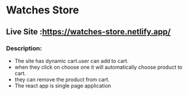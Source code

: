 # Watches Store
## Live Site :https://watches-store.netlify.app/

 ### Description:
 * The site has dynamic cart.user can add to cart.
  * when they click on choose one it will automatically choose
  product to cart.
  * they can remove the product from cart.
  * The react app is single page application
